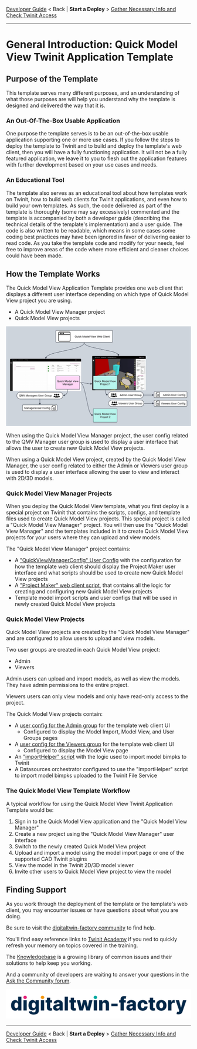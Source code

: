 [Developer Guide](../README.md) < Back | **Start a Deploy** > [Gather Necessary Info and Check Twinit Access](../deploy/d1-gather.md)

---

# General Introduction: Quick Model View Twinit Application Template

## Purpose of the Template

This template serves many different purposes, and an understanding of what those purposes are will help you understand why the template is designed and delivered the way that it is.

### An Out-Of-The-Box Usable Application

One purpose the template serves is to be an out-of-the-box usable application supporting one or more use cases. If you follow the steps to deploy the template to Twinit and to build and deploy the template's web client, then you will have a fully functioning application. It will not be a fully featured application, we leave it to you to flesh out the application features with further development based on your use cases and needs.

### An Educational Tool

The template also serves as an educational tool about how templates work on Twinit, how to build web clients for Twinit applications, and even how to build your own templates. As such, the code delivered as part of the template is thoroughly (some may say excessively) commented and the template is accompanied by both a developer guide (describing the technical details of the template's implementation) and a user guide. The code is also written to be readable, which means in some cases some coding best practices may have been ignored in favor of delivering easier to read code. As you take the template code and modify for your needs, feel free to improve areas of the code where more efficient and cleaner choices could have been made.

## How the Template Works

The Quick Model View Application Template provides one web client that displays a different user interface depending on which type of Quick Model View project you are using.

* A Quick Model View Manager project
* Quick Model View projects

![project maker diagram](../../img/template-structure.jpeg)

When using the Quick Model View Manager project, the user config related to the QMV Manager user group is used to display a user interface that allows the user to create new Quick Model View projects.

When using a Quick Model View project, created by the Quick Model View Manager, the user config related to either the Admin or Viewers user group is used to display a user interface allowing the user to view and interact with 2D/3D models.

### Quick Model View Manager Projects

When you deploy the Quick Model View template, what you first deploy is a special project on Twinit that contains the scripts, configs, and template files used to create Quick Model View projects. This special project is called a "Quick Model View Manager" project. You will then use the "Quick Model View Manager" and the templates included in it to create Quick Model View projects for your users where they can upload and view models.

The "Quick Model View Manager" project contains:

* A ["QuickViewManagerConfig" User Config](../../../setup/configs/ProjectMakerConfig.json) with the configuration for how the template web client should display the Project Maker user interface and what scripts should be used to create new Quick Model View projects
* A ["Project Maker" web client script](../../../setup/scripts/Project%20Maker.mjs), that contains all the logic for creating and configuring new Quick Model View projects
* Template model import scripts and user configs that will be used in newly created Quick Model View projects

### Quick Model View Projects

Quick Model View projects are created by the "Quick Model View Manager" and are configured to allow users to upload and view models.

Two user groups are created in each Quick Model View project:

* Admin
* Viewers

Admin users can upload and import models, as well as view the models. They have admin permissions to the entire project.

Viewers users can only view models and only have read-only access to the project.

The Quick Model View projects contain:

* A [user config for the Admin group](../../../setup/configs/QuickViewAdminConfigTemplate.json) for the template web client UI
    * Configured to display the Model Import, Model View, and User Groups pages
* A [user config for the Viewers group](../../../setup/configs/QuickViewViewerConfigTemplate.json) for the template web client UI
    * Configured to display the Model View page
* An ["importHelper" script](../../../setup/scripts/importHelperTemplate.mjs) with the logic used to import model bimpks to Twinit
* A Datasources orchestrator configured to use the "importHelper" script to import model bimpks uploaded to the Twinit File Service

### The Quick Model View Template Workflow

A typical workflow for using the Quick Model View Twinit Application Template would be:

1. Sign in to the Quick Model View application and the "Quick Model View Manager"
2. Create a new project using the "Quick Model View Manager" user interface
3. Switch to the newly created Quick Model View project
4. Upload and import a model using the model import page or one of the supported CAD Twinit plugins
5. View the model in the Twinit 2D/3D model viewer
6. Invite other users to Quick Model View project to view the model

## Finding Support

As you work through the deployment of the template or the template's web client, you may encounter issues or have questions about what you are doing.

Be sure to visit the [digitaltwin-factory community](https://community.digitaltwin-factory.com/) to find help.

You'll find easy reference links to [Twinit Academy](https://community.digitaltwin-factory.com/cohorts-npcs64ni) if you ned to quickly refresh your memory on topics covered in the training.

The [Knowledgebase](https://community.digitaltwin-factory.com/knowledgebase-5wzpkylt) is a growing library of common issues and their solutions to help keep you working.

And a community of developers are waiting to answer your questions in the [Ask the Community forum](https://community.digitaltwin-factory.com/ask-the-community).

![dtf logo](../../img/dtfactoryv3.png)

---
[Developer Guide](../README.md) < Back | **Start a Deploy** > [Gather Necessary Info and Check Twinit Access](../deploy/d1-gather.md)